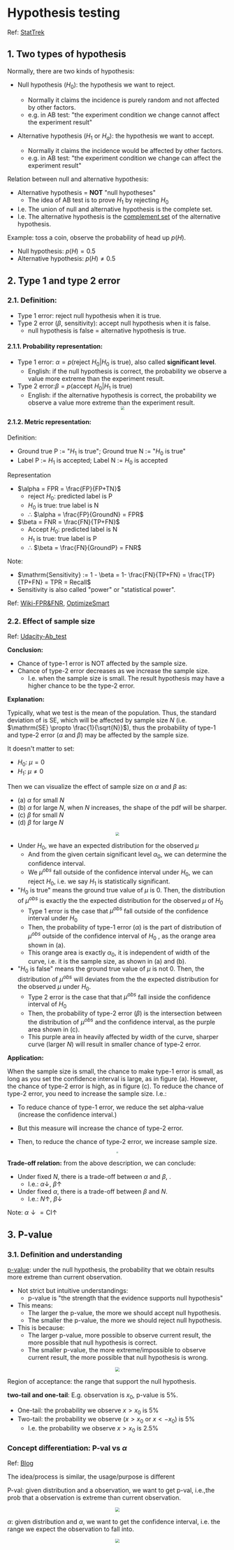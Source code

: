 # Hypothesis testing

Ref: [StatTrek](https://stattrek.com/hypothesis-test/hypothesis-testing.aspx)

## 1. Two types of hypothesis

Normally, there are two kinds of hypothesis:

- Null hypothesis ($H_0$): the hypothesis we want to reject.
  - Normally it claims the incidence is purely random and not affected by other factors.
  - e.g. in AB test: "the experiment condition we change cannot affect the experiment result"

- Alternative hypothesis ($H_1$ or $H_a$): the hypothesis we want to accept.
  - Normally it claims the incidence would be affected by other factors.
  - e.g. in AB test: "the experiment condition we change can affect the experiment result"


Relation between null and alternative hypothesis:

- Alternative hypothesis = **NOT** "null hypotheses" 
  - The idea of AB test is to prove $H_1$ by rejecting $H_0$
- I.e. The union of null and alternative hypothesis is the complete set. 
- I.e. The alternative hypothesis is the [complement set](https://en.wikipedia.org/wiki/Complement_(set_theory)) of the alternative hypothesis.

Example: toss a coin, observe the probability of head up $p(H)$.

- Null hypothesis: $p(H) = 0.5$
- Alternative hypothesis: $p(H) \neq 0.5$

## 2. Type 1 and type 2 error

### 2.1. Definition:

  - Type 1 error: reject null hypothesis when it is true.
  - Type 2 error ($\beta$, sensitivity): accept null hypothesis when it is false.
    - null hypothesis is false = alternative hypothesis is true. 

#### 2.1.1. Probability representation:

  - Type 1 error: $\alpha = p(\text{reject } H_0| H_0 \text{ is true})$, also called **significant level**.
    - English: if the null hypothesis is correct, the probability we observe a value more extreme than the experiment result.
  - Type 2 error:$\beta = p(\text{accept } H_0| H_1 \text{ is true})$
    - English: if the alternative hypothesis is correct, the probability we observe a value more extreme than the experiment result.
    <div  align="center"><img src=https://dp8v87cz8a7qa.cloudfront.net/45396/5bd20d03240611540492547.png style = "zoom:50%"></div>

#### 2.1.2. Metric representation:

Definition:

- Ground true P := "$H_1$ is true"; Ground true N := "$H_0$ is true"
- Label P := $H_1$ is accepted; Label N := $H_0$ is accepted

Representation

- $\alpha = FPR = \frac{FP}{FP+TN}$ 
  - reject $H_0$: predicted label is P
  - $H_0$ is true: true label is N 
  - $\therefore$ $\alpha = \frac{FP}{GroundN} = FPR$
- $\beta = FNR = \frac{FN}{TP+FN}$
  - Accept $H_0$: predicted label is N
  - $H_1$ is true: true label is P
  - $\therefore$ $\beta = \frac{FN}{GroundP} = FNR$
  
Note:

- $\mathrm{Sensitivity} := 1 - \beta = 1- \frac{FN}{TP+FN} = \frac{TP}{TP+FN} = TPR = Recall$
- Sensitivity is also called "power" or "statistical power".


Ref: [Wiki-FPR&FNR](https://en.wikipedia.org/wiki/False_positives_and_false_negatives#False_positive_and_false_negative_rates), [OptimizeSmart](https://www.optimizesmart.com/understanding-ab-testing-statistics-to-get-real-lift-in-conversions/)

### 2.2. Effect of sample size

Ref: [Udacity-Ab_test](https://classroom.udacity.com/courses/ud257/lessons/4018018619/concepts/40043987050923)

**Conclusion:**

- Chance of type-1 error is NOT affected by the sample size.
- Chance of type-2 error decreases as we increase the sample size.
  - I.e. when the sample size is small. The result hypothesis may have a higher chance to be the type-2 error.

**Explanation:**

Typically, what we test is the mean of the population. Thus, the standard deviation of is SE, which will be affected by sample size $N$ (i.e. $\mathrm{SE} \propto \frac{1}{\sqrt{N}}$), thus the probability of type-1 and type-2 error ($\alpha$ and $\beta$) may be affected by the sample size.

It doesn't matter to set:
- $H_0$: $\mu = 0$
- $H_1$: $\mu \neq 0$

Then we can visualize the effect of sample size on $\alpha$ and $\beta$ as:
- (a) $\alpha$ for small $N$
- (b) $\alpha$ for large $N$, when $N$ increases, the shape of the pdf will be sharper.
- (c) $\beta$ for small $N$
- (d) $\beta$ for large $N$

<div  align="center"><img src=./hypothesis_testing_asset/type_1_and_type_2_error_vs_sample_size.jpeg style = "zoom:50%"></div>

- Under $H_0$, we have an expected distribution for the observed $\mu$
  - And from the given certain significant level $\alpha_0$, we can determine the confidence interval.
  - We $\mu^{obs}$ fall outside of the confidence interval under $H_0$, we can reject $H_0$, i.e. we say $H_1$ is statistically significant.
- "$H_0$ is true" means the ground true value of $\mu$ is 0. Then, the distribution of $\mu^{obs}$ is exactly the the expected distribution for the observed $\mu$ of $H_0$
  - Type 1 error is the case that $\mu^{obs}$ fall outside of the confidence interval under $H_0$
  - Then, the probability of type-1 error ($\alpha$) is the part of distribution of $\mu^{obs}$ outside of the confidence interval of $H_0$ , as the orange area shown in (a).
  - This orange area is exactly $\alpha_0$, it is independent of width of the curve, i.e. it is the sample size, as shown in (a) and (b).
- "$H_0$ is false" means the ground true value of $\mu$ is not 0. Then, the distribution of $\mu^{obs}$ will deviates from the the expected distribution for the observed $\mu$ under $H_0$.
  - Type 2 error is the case that that $\mu^{obs}$ fall inside the confidence interval of $H_0$
  - Then, the probability of type-2 error ($\beta$) is the intersection between the distribution of $\mu^{obs}$ and the confidence interval, as the purple area shown in (c).
  - This purple area in heavily affected by width of the curve, sharper curve (larger $N$) will result in smaller chance of type-2 error. 

<!-- null hypothesis expect the observed value to be zero -->

**Application:**

When the sample size is small, the chance to make type-1 error is small, as long as you set the confidence interval is large, as in figure (a). However, the chance of type-2 error is high, as in figure (c). To reduce the chance of type-2 error, you need to increase the sample size. I.e.:

- To reduce chance of type-1 error, we reduce the set alpha-value (increase the confidence interval.)
- But this measure will increase the chance of type-2 error.
  
- Then, to reduce the chance of type-2 error, we increase sample size.
  

<div  align="center"><img src=./hypothesis_testing_asset/type_1_vs_type_2_error.jpeg style = "zoom:30%"></div>

**Trade-off relation:** from the above description, we can conclude:

- Under fixed $N$, there is a trade-off between $\alpha$ and $\beta$, .
  - I.e.: $\alpha \downarrow$, $\beta \uparrow$
- Under fixed $\alpha$, there is a trade-off between $\beta$ and $N$.
  - I.e.: $N \uparrow$, $\beta \downarrow$

Note: $\alpha \downarrow = \mathrm{CI} \uparrow$

## 3. P-value

### 3.1. Definition and understanding

[p-value](https://en.wikipedia.org/wiki/P-value): under the null hypothesis, the probability that we obtain results more extreme than current observation.

- Not strict but intuitive understandings:
  - p-value is  "the strength that the evidence supports null hypothesis"
- This means:
  - The larger the p-value, the more we should accept null hypothesis.
  - The smaller the p-value, the more we should reject null hypothesis.
- This is because:
  - The larger p-value, more possible to observe current result, the more possible that null hypothesis is correct.
  - The smaller p-value, the more extreme/impossible to observe current result, the more possible that null hypothesis is wrong.

<div  align="center"><img src=https://scientistseessquirrel.files.wordpress.com/2015/02/p-value_in_statistical_significance_testing-svg.png?w=640 style = "zoom:60%"></div>


Region of acceptance: the range that support the null hypothesis.

**two-tail and one-tail**: E.g. observation is $x_0$, p-value is 5%.

- One-tail: the probability we observe $x>x_0$ is 5%
- Two-tail: the probability we observe ($x>x_0$ or $x<-x_0$) is 5%
  - I.e. the probability we observe $x>x_0$ is 2.5%


### Concept differentiation: P-val vs $\alpha$

Ref: [Blog](https://blog.minitab.com/en/adventures-in-statistics-2/understanding-hypothesis-tests-significance-levels-alpha-and-p-values-in-statistics)

The idea/process is similar, the usage/purpose is different

P-val: given distribution and a observation, we want to get p-val, i.e.,the prob that a observation is extreme than current observation.

<div  align="center"><img src=https://blog.minitab.com/hubfs/Imported_Blog_Media/sig_level_05.png style = "zoom:60%"></div>

$\alpha$: given distribution and $\alpha$, we want to get the confidence interval, i.e. the range we expect the observation to fall into.

<div  align="center"><img src=https://blog.minitab.com/hubfs/Imported_Blog_Media/sig_level_05.png style = "zoom:60%"></div>
